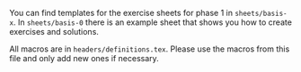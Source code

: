 You can find templates for the exercise sheets for phase 1 in `sheets/basis-x`. In `sheets/basis-0` there is an example sheet that shows you how to create exercises and solutions.

All macros are in `headers/definitions.tex`. Please use the macros from this file and only add new ones if necessary.
